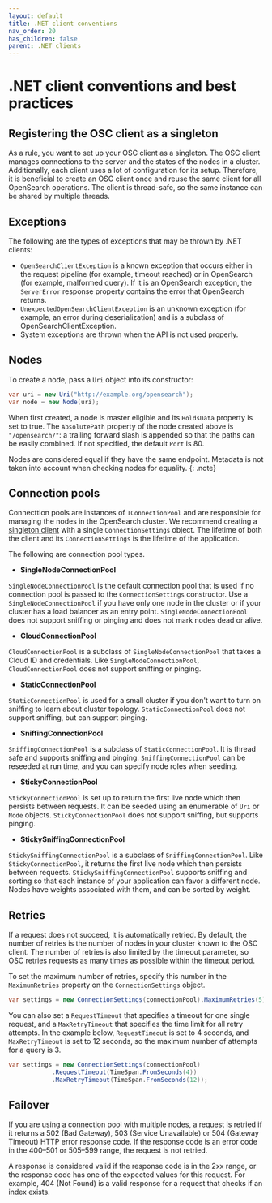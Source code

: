```yaml
---
layout: default
title: .NET client conventions
nav_order: 20
has_children: false
parent: .NET clients
---
```


# .NET client conventions and best practices

## Registering the OSC client as a singleton

As a rule, you want to set up your OSC client as a singleton. The OSC client manages connections to the server and the states of the nodes in a cluster. Additionally, each client uses a lot of configuration for its setup. Therefore, it is beneficial to create an OSC client once and reuse the same client for all OpenSearch operations. The client is thread-safe, so the same instance can be shared by multiple threads.

## Exceptions

The following are the types of exceptions that may be thrown by .NET clients:

- `OpenSearchClientException` is a known exception that occurs either in the request pipeline (for example, timeout reached) or in OpenSearch (for example, malformed query). If it is an OpenSearch exception, the `ServerError` response property contains the error that OpenSearch returns. 
- `UnexpectedOpenSearchClientException` is an unknown exception (for example, an error during deserialization) and is a subclass of OpenSearchClientException.
- System exceptions are thrown when the API is not used properly. 

## Nodes

To create a node, pass a `Uri` object into its constructor:

```cs
var uri = new Uri("http://example.org/opensearch");
var node = new Node(uri);
```

When first created, a node is master eligible and its `HoldsData` property is set to true. 
The `AbsolutePath` property of the node created above is `"/opensearch/"`: a trailing forward slash is appended so that the paths can be easily combined. If not specified, the default `Port` is 80.

Nodes are considered equal if they have the same endpoint. Metadata is not taken into account when checking nodes for equality.
{: .note}

## Connection pools

Connecttion pools are instances of `IConnectionPool` and are responsible for managing the nodes in the OpenSearch cluster. We recommend creating a [singleton client](#registering-the-osc-client-as-a-singleton) with a single `ConnectionSettings` object. The lifetime of both the client and its `ConnectionSettings` is the lifetime of the application.

The following are connection pool types.

- **SingleNodeConnectionPool**

`SingleNodeConnectionPool` is the default connection pool that is used if no connection pool is passed to the `ConnectionSettings` constructor. Use a `SingleNodeConnectionPool` if you have only one node in the cluster or if your cluster has a load balancer as an entry point. `SingleNodeConnectionPool` does not support sniffing or pinging and does not mark nodes dead or alive. 

- **CloudConnectionPool**

`CloudConnectionPool` is a subclass of `SingleNodeConnectionPool` that takes a Cloud ID and credentials. Like `SingleNodeConnectionPool`, `CloudConnectionPool` does not support sniffing or pinging.

- **StaticConnectionPool**

`StaticConnectionPool` is used for a small cluster if you don't want to turn on sniffing to learn about cluster topology. `StaticConnectionPool` does not support sniffing, but can support pinging.

- **SniffingConnectionPool**

`SniffingConnectionPool` is a subclass of `StaticConnectionPool`. It is thread safe and supports sniffing and pinging. `SniffingConnectionPool` can be reseeded at run time, and you can specify node roles when seeding.

- **StickyConnectionPool**

`StickyConnectionPool` is set up to return the first live node which then persists between requests. It can be seeded using an enumerable of `Uri` or `Node` objects. `StickyConnectionPool` does not support sniffing, but supports pinging.

- **StickySniffingConnectionPool**

`StickySniffingConnectionPool` is a subclass of `SniffingConnectionPool`. Like `StickyConnectionPool`, it returns the first live node which then persists between requests. `StickySniffingConnectionPool` supports sniffing and sorting so that each instance of your application can favor a different node. Nodes have weights associated with them, and can be sorted by weight.

## Retries

If a request does not succeed, it is automatically retried. By default, the number of retries is the number of nodes in your cluster known to the OSC client. The number of retries is also limited by the timeout parameter, so OSC retries requests as many times as possible within the timeout period. 

To set the maximum number of retries, specify this number in the `MaximumRetries` property on the `ConnectionSettings` object.

```cs
var settings = new ConnectionSettings(connectionPool).MaximumRetries(5);
```

You can also set a `RequestTimeout` that specifies a timeout for one single request, and a `MaxRetryTimeout` that specifies the time limit for all retry attempts. In the example below, `RequestTimeout` is set to 4 seconds, and `MaxRetryTimeout` is set to 12 seconds, so the maximum number of attempts for a query is 3. 

```cs
var settings = new ConnectionSettings(connectionPool)
            .RequestTimeout(TimeSpan.FromSeconds(4))
            .MaxRetryTimeout(TimeSpan.FromSeconds(12));
```

## Failover

If you are using a connection pool with multiple nodes, a request is retried if it returns a 502 (Bad Gateway), 503 (Service Unavailable) or 504 (Gateway Timeout) HTTP error response code. If the response code is an error code in the 400–501 or 505–599 range, the request is not retried.

A response is considered valid if the response code is in the 2xx range, or the response code has one of the expected values for this request. For example, 404 (Not Found) is a valid response for a request that checks if an index exists.